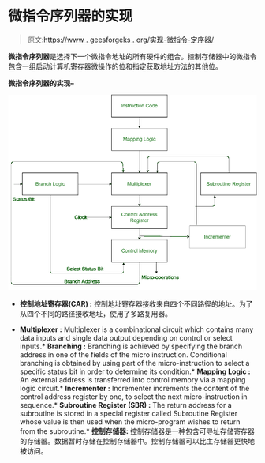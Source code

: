 # 微指令序列器的实现

> 原文:[https://www . geesforgeks . org/实现-微指令-定序器/](https://www.geeksforgeeks.org/implementation-of-micro-instructions-sequencer/)

**微指令序列器**是选择下一个微指令地址的所有硬件的组合。控制存储器中的微指令包含一组启动计算机寄存器微操作的位和指定获取地址方法的其他位。

**微指令序列器的实现–**

![](img/4cd54fa4727f59117d295fd4b739dea2.png)

*   **控制地址寄存器(CAR) :**
    控制地址寄存器接收来自四个不同路径的地址。为了从四个不同的路径接收地址，使用了多路复用器。

*   **Multiplexer :**
    Multiplexer is a combinational circuit which contains many data inputs and single data output depending on control or select inputs.*   **Branching :**
    Branching is achieved by specifying the branch address in one of the fields of the micro instruction. Conditional branching is obtained by using part of the micro-instruction to select a specific status bit in order to determine its condition.*   **Mapping Logic :**
    An external address is transferred into control memory via a mapping logic circuit.*   **Incrementer :**
    Incrementer increments the content of the control address register by one, to select the next micro-instruction in sequence.*   **Subroutine Register (SBR) :**
    The return address for a subroutine is stored in a special register called Subroutine Register whose value is then used when the micro-program wishes to return from the subroutine.*   **控制存储器:**
    控制存储器是一种包含可寻址存储寄存器的存储器。数据暂时存储在控制存储器中。控制存储器可以比主存储器更快地被访问。